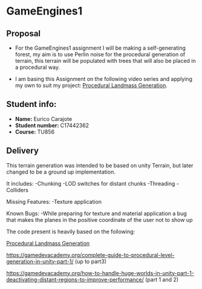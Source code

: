# GameEngines1

## Proposal
- For the GameEngines1 assignment I will be making a self-generating forest, my aim is to use Perlin noise for the procedural generation of terrain, this terrain will be populated with trees that will also be placed in a procedural way.

- I am basing this Assignment on the following video series and applying my own to suit my project:  [Procedural Landmass Generation](https://www.youtube.com/watch?v=wbpMiKiSKm8).


## Student info:
- **Name:** Eurico Carajote
- **Student number:** C17442362
- **Course:** TU856

## Delivery

This terrain generation was intended to be based on unity Terrain, but later changed to be a ground up implementation.

It includes:
-Chunking
-LOD switches for distant chunks
-Threading
-Colliders

Missing Features:
-Texture application

Known Bugs:
-While preparing for texture and material application a bug that makes the planes in the positive coordinate of the user not to show up


The code present is heavily based on the following:

[Procedural Landmass Generation](https://www.youtube.com/watch?v=wbpMiKiSKm8)

https://gamedevacademy.org/complete-guide-to-procedural-level-generation-in-unity-part-1/ (up to part3)

https://gamedevacademy.org/how-to-handle-huge-worlds-in-unity-part-1-deactivating-distant-regions-to-improve-performance/ (part 1 and 2)
